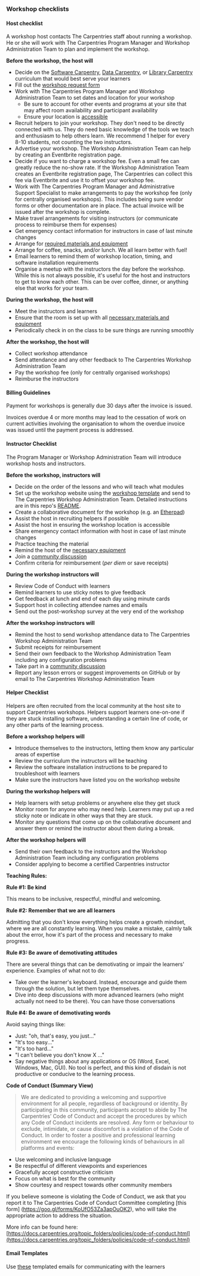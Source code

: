 ### Workshop checklists

#### Host checklist

A workshop host contacts The Carpentries staff about running a workshop.  He or she will work with The Carpentries Program Manager and Workshop Administration Team to plan and implement the workshop.

**Before the workshop, the host will**

* Decide on the [Software Carpentry](https://software-carpentry.org/lessons/), [Data Carpentry](http://www.datacarpentry.org/lessons/), or [Library Carpentry](https://librarycarpentry.org/lessons/) curriculum that would best serve your learners
* Fill out the [workshop request form](https://amy.carpentries.org/forms/workshop/)
* Work with The Carpentries Program Manager and Workshop Administration Team to set dates and location for your workshop
    * Be sure to account for other events and programs at your site that may affect room availability and participant availability
    * Ensure your location is [accessible](workshop_needs.html#accessibility)
* Recruit helpers to join your workshop. They don't need to be directly connected with us. They do need basic knowledge of the tools we teach and enthusiasm to help others learn.  We recommend 1 helper for every 8-10 students, not counting the two instructors.
* Advertise your workshop. The Workshop Administration Team can help by creating an Eventbrite registration page.
* Decide if you want to charge a workshop fee. Even a small fee can greatly reduce the no-show rate. If the Workshop Administration Team creates an Eventbrite registration page, The Carpentries can collect this fee via Eventbrite and use it to offset your workshop fee.
* Work with The Carpentries Program Manager and Administrative Support Specialist to make arrangements to pay the workshop fee (only for centrally organised workshops). This includes being sure vendor forms or other documentation are in place. The actual invoice will be issued after the workshop is complete.
* Make travel arrangements for visiting instructors (or communicate process to reimburse them for expenses)
* Get emergency contact information for instructors in case of last minute changes
* Arrange for [required materials and equipment](workshop_needs.md)
* Arrange for coffee, snacks, and/or lunch. We all learn better with fuel!
* Email learners to remind them of workshop location, timing, and software installation requirements
* Organise a meetup with the instructors the day before the workshop.  While this is not always possible, it's useful for the host and instructors to get to know each other. This can be over coffee, dinner, or anything else that works for your team.

**During the workshop, the host will**
* Meet the instructors and learners
* Ensure that the room is set up with all [necessary materials and equipment](workshop_needs.md)
* Periodically check in on the class to be sure things are running smoothly

**After the workshop, the host will**
* Collect workshop attendance
* Send attendance and any other feedback to The Carpentries Workshop Administration Team
* Pay the workshop fee (only for centrally organised workshops)
* Reimburse the instructors

#### Billing Guidelines
Payment for workshops is generally due 30 days after the invoice is issued.

Invoices overdue 4 or more months may lead to the cessation of work on current activities involving the organisation to whom the overdue invoice was issued until the payment process is addressed.


#### Instructor Checklist

The Program Manager or Workshop Administration Team will introduce workshop hosts and instructors.

**Before the workshop, instructors will**

* Decide on the order of the lessons and who will teach what modules
* Set up the workshop website using the [workshop template](https://github.com/carpentries/workshop-template) and send to The Carpentries Workshop Administration Team.  Detailed instructions are in this repo's [README](https://github.com/carpentries/workshop-template#workshop-template).
* Create a collaborative document for the workshop (e.g. an [Etherpad](https://pad.carpentries.org/))
* Assist the host in recruiting helpers if possible
* Assist the host in ensuring the workshop location is accessible
* Share emergency contact information with host in case of last minute changes
* Practice teaching the material
* Remind the host of the [necessary equipment](workshop_needs.md)
* Join a [community discussion](https://pad.carpentries.org/community-discussions)
* Confirm criteria for reimbursement (*per diem* or save receipts)

**During the workshop instructors will**

* Review Code of Conduct with learners
* Remind learners to use sticky notes to give feedback
* Get feedback at lunch and end of each day using minute cards
* Support host in collecting attendee names and emails
* Send out the post-workshop survey at the very end of the workshop

**After the workshop instructors will**

* Remind the host to send workshop attendance data to The Carpentries Workshop Administration Team
* Submit receipts for reimbursement
* Send their own feedback to the Workshop Administration Team including any configuration problems
* Take part in a [community discussion](https://pad.carpentries.org/community-discussions)
* Report any lesson errors or suggest improvements on GitHub or by email to The Carpentries Workshop Administration Team

#### Helper Checklist

Helpers are often recruited from the local community at the host site to support Carpentries workshops.  Helpers support learners one-on-one if they are stuck installing software, understanding a certain line of code, or any other parts of the learning process.

**Before a workshop helpers will**

* Introduce themselves to the instructors, letting them know any particular areas of expertise
* Review the curriculum the instructors will be teaching
* Review the software installation instructions to be prepared to troubleshoot with learners
* Make sure the instructors have listed you on the workshop website


**During the workshop helpers will**

* Help learners with setup problems or anywhere else they get stuck
* Monitor room for anyone who may need help.  Learners may put up a red sticky note or indicate in other ways that they are stuck.
* Monitor any questions that come up on the collaborative document and answer them or remind the instructor about them during a break.

**After the workshop helpers will**

* Send their own feedback to the instructors and the Workshop Administration Team including any configuration problems
* Consider applying to become a certified Carpentries instructor

**Teaching Rules:**  

**Rule #1: Be kind** 

This means to be inclusive, respectful, mindful and welcoming.

**Rule #2: Remember that we are all learners**  

Admitting that you don't know everything helps create a growth mindset, where we are all constantly learning.
When you make a mistake, calmly talk about the error, how it's part of the process and necessary to make progress.

**Rule #3: Be aware of demotivating attitudes**  

There are several things that can be demotivating or impair the learners' experience. Examples of what not to do:

- Take over the learner's keyboard. Instead, encourage and guide them through the solution, but let them type themselves.
- Dive into deep discussions with more advanced learners (who might actually not need to be there). You can have those conversations 

**Rule #4: Be aware of demotivating words**  

Avoid saying things like: 

- Just: "oh, that's easy, you just..."
- "It's too easy..."
- "It's too hard..."
- "I can't believe you don't know X ..."
- Say negative things about any applications or OS (Word, Excel, Windows, Mac, GUI). No tool is perfect, and this kind of disdain is not productive or conducive to the learning process.


**Code of Conduct (Summary View)**  

>We are dedicated to providing a welcoming and supportive environment for all people, regardless of background or identity. By participating in this community, participants accept to abide by The Carpentries’ Code of Conduct and accept the procedures by which any Code of Conduct incidents are resolved. Any form or behaviour to exclude, intimidate, or cause discomfort is a violation of the Code of Conduct. In order to foster a positive and professional learning environment we encourage the following kinds of behaviours in all platforms and events:
>
- Use welcoming and inclusive language
- Be respectful of different viewpoints and experiences
- Gracefully accept constructive criticism
- Focus on what is best for the community
- Show courtesy and respect towards other community members
>
If you believe someone is violating the Code of Conduct, we ask that you report it to The Carpentries Code of Conduct Committee completing [this form] (https://goo.gl/forms/KoUfO53Za3apOuOK2), who will take the appropriate action to address the situation.


More info can be found here: [https://docs.carpentries.org/topic_folders/policies/code-of-conduct.html](https://docs.carpentries.org/topic_folders/policies/code-of-conduct.html)

#### Email Templates

Use [these](https://docs.carpentries.org/topic_folders/workshop_administration/email_templates.html#from-instructors-and-hosts) templated emails for communicating with the learners
